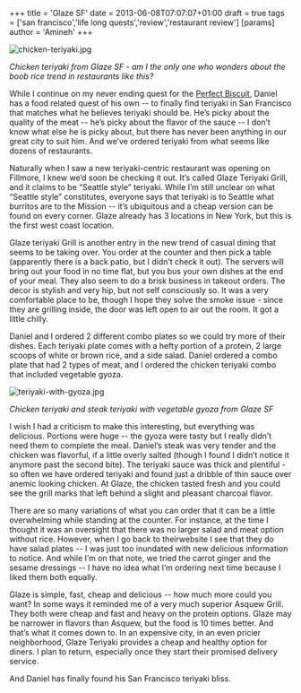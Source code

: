+++
title = 'Glaze SF'
date = 2013-06-08T07:07:07+01:00
draft = true
tags = ['san francisco','life long quests','review','restaurant review']
[params]
author = 'Amineh'
+++

![chicken-teriyaki.jpg](/glaze/chicken-teriyaki.jpg)

*Chicken teriyaki from Glaze SF - am I the only one who wonders about the boob rice trend in restaurants like this?*

While I continue on my never ending quest for the [Perfect Biscuit](/posts/biscuit-quest), Daniel has a food related quest of his own -- to
finally find teriyaki in San Francisco that matches what he believes teriyaki should be. He’s picky about the quality of
the meat -- he’s picky about the flavor of the sauce -- I don’t know what else he is picky about, but there has never
been anything in our great city to suit him. And we’ve ordered teriyaki from what seems like dozens of restaurants.

Naturally when I saw a new teriyaki-centric restaurant was opening on Fillmore, I knew we’d soon be checking it out.
It’s called Glaze Teriyaki Grill, and it claims to be “Seattle style” teriyaki. While I’m still unclear on what “Seattle
style” constitutes, everyone says that teriyaki is to Seattle what burritos are to the Mission -- it’s ubiquitous and a
cheap version can be found on every corner. Glaze already has 3 locations in New York, but this is the first west coast
location.

Glaze teriyaki Grill is another entry in the new trend of casual dining that seems to be taking over. You order at the
counter and then pick a table (apparently there is a back patio, but I didn’t check it out). The servers will bring out
your food in no time flat, but you bus your own dishes at the end of your meal. They also seem to do a brisk business in
takeout orders. The decor is stylish and very hip, but not self consciously so. It was a very comfortable place to be,
though I hope they solve the smoke issue - since they are grilling inside, the door was left open to air out the room.
It got a little chilly.

Daniel and I ordered 2 different combo plates so we could try more of their dishes. Each teriyaki plate comes with a
hefty portion of a protein, 2 large scoops of white or brown rice, and a side salad. Daniel ordered a combo plate that
had 2 types of meat, and I ordered the chicken teriyaki combo that included vegetable gyoza.

![teriyaki-with-gyoza.jpg](/glaze/teriyaki-with-gyoza.jpg)

*Chicken teriyaki and steak teriyaki with vegetable gyoza from Glaze SF*

I wish I had a criticism to make this interesting, but everything was delicious. Portions were huge -- the gyoza were
tasty but I really didn’t need them to complete the meal. Daniel’s steak was very tender and the chicken was flavorful,
if a little overly salted (though I found I didn’t notice it anymore past the second bite). The teriyaki sauce was thick
and plentiful - so often we have ordered teriyaki and found just a dribble of thin sauce over anemic looking chicken. At
Glaze, the chicken tasted fresh and you could see the grill marks that left behind a slight and pleasant charcoal
flavor.

There are so many variations of what you can order that it can be a little overwhelming while standing at the counter.
For instance, at the time I thought it was an oversight that there was no larger salad and meat option without rice.
However, when I go back to theirwebsite I see that they do have salad plates -- I was just too inundated with new
delicious information to notice. And while I’m on that note, we tried the carrot ginger and the sesame dressings -- I
have no idea what I’m ordering next time because I liked them both equally.

Glaze is simple, fast, cheap and delicious -- how much more could you want? In some ways it reminded me of a very much
superior Asquew Grill. They both were cheap and fast and heavy on the protein options. Glaze may be narrower in flavors
than Asquew, but the food is 10 times better. And that’s what it comes down to. In an expensive city, in an even pricier
neighborhood, Glaze Teriyaki provides a cheap and healthy option for diners. I plan to return, especially once they
start their promised delivery service.

And Daniel has finally found his San Francisco teriyaki bliss.
